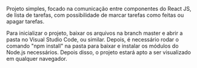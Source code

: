 Projeto simples, focado na comunicação entre componentes do React JS, de lista de tarefas, com possibilidade de marcar tarefas como feitas ou apagar tarefas.

Para inicializar o projeto, baixar os arquivos na branch master e abrir a pasta no Visual Studio Code, ou similar. Depois, é necessário rodar o comando "npm install" na pasta para baixar e instalar os módulos do Node.js necessários. Depois disso, o projeto estará apto a ser visualizado em qualquer navegador.
